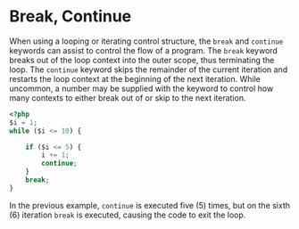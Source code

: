 # Break, Continue

When using a looping or iterating control structure, the `break` and `continue` keywords can assist to control the flow of a program.
The `break` keyword breaks out of the loop context into the outer scope, thus terminating the loop.
The `continue` keyword skips the remainder of the current iteration and restarts the loop context at the beginning of the next iteration.
While uncommon, a number may be supplied with the keyword to control how many contexts to either break out of or skip to the next iteration.

```php
<?php
$i = 1;
while ($i <= 10) {

    if ($i <= 5) {
        i += 1;
        continue;
    }
    break;
}
```

In the previous example, `continue` is executed five (5) times, but on the sixth (6) iteration `break` is executed, causing the code to exit the loop.

